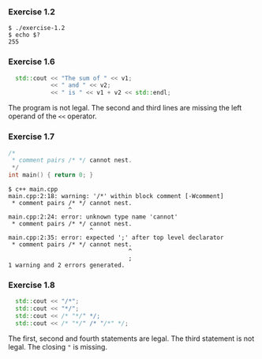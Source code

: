 ### Exercise 1.2

```shell
$ ./exercise-1.2
$ echo $?
255
```

### Exercise 1.6

```c++
  std::cout << "The sum of " << v1;
            << " and " << v2;
            << " is " << v1 + v2 << std::endl;
```

The program is not legal. The second and third lines are missing the left operand of the `<<` operator.

### Exercise 1.7

```c++
/*
 * comment pairs /* */ cannot nest.
 */
int main() { return 0; }
```

```shell
$ c++ main.cpp
main.cpp:2:18: warning: '/*' within block comment [-Wcomment]
 * comment pairs /* */ cannot nest.
                 ^
main.cpp:2:24: error: unknown type name 'cannot'
 * comment pairs /* */ cannot nest.
                       ^
main.cpp:2:35: error: expected ';' after top level declarator
 * comment pairs /* */ cannot nest.
                                  ^
                                  ;
1 warning and 2 errors generated.
```

### Exercise 1.8

```c++
  std::cout << "/*";
  std::cout << "*/";
  std::cout << /* "*/" */;
  std::cout << /* "*/" /* "/*" */;
```

The first, second and fourth statements are legal.
The third statement is not legal. The closing `"` is missing.
